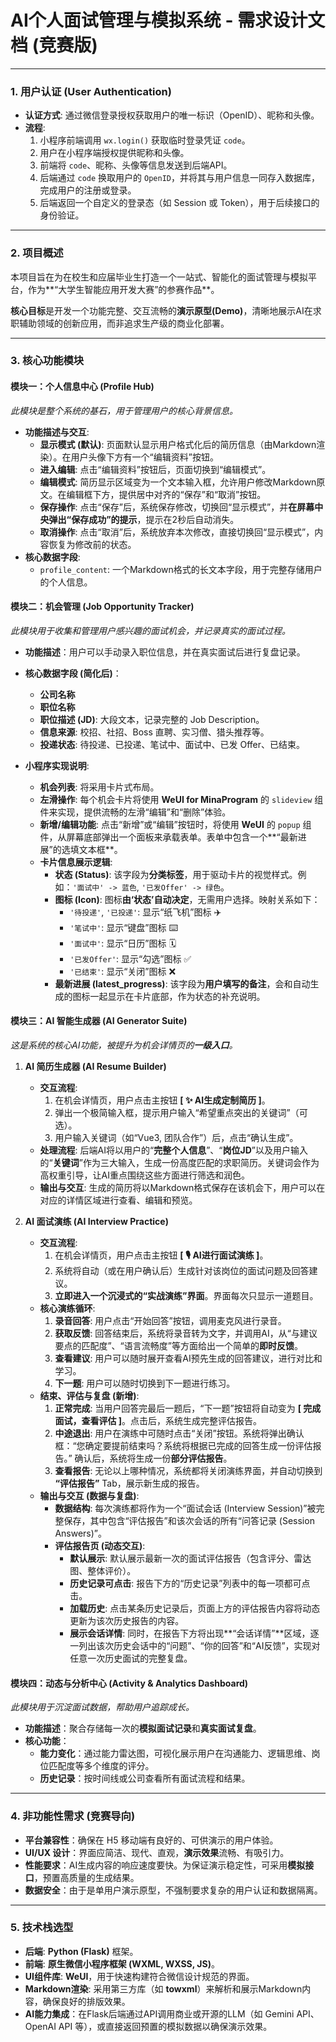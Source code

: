# AI个人面试管理与模拟系统 - 需求设计文档 (竞赛版)

---

### 1. 用户认证 (User Authentication)

- **认证方式**: 通过微信登录授权获取用户的唯一标识（OpenID）、昵称和头像。
- **流程**:
    1. 小程序前端调用 `wx.login()` 获取临时登录凭证 `code`。
    2. 用户在小程序端授权提供昵称和头像。
    3. 前端将 `code`、昵称、头像等信息发送到后端API。
    4. 后端通过 `code` 换取用户的 `OpenID`，并将其与用户信息一同存入数据库，完成用户的注册或登录。
    5. 后端返回一个自定义的登录态（如 Session 或 Token），用于后续接口的身份验证。

---

### 2. 项目概述

本项目旨在为在校生和应届毕业生打造一个一站式、智能化的面试管理与模拟平台，作为**“大学生智能应用开发大赛”的参赛作品**。

**核心目标**是开发一个功能完整、交互流畅的**演示原型(Demo)**，清晰地展示AI在求职辅助领域的创新应用，而非追求生产级的商业化部署。

---

### 3. 核心功能模块

#### **模块一：个人信息中心 (Profile Hub)**

*此模块是整个系统的基石，用于管理用户的核心背景信息。*

- **功能描述与交互**:
    - **显示模式 (默认)**: 页面默认显示用户格式化后的简历信息（由Markdown渲染）。在用户头像下方有一个“编辑资料”按钮。
    - **进入编辑**: 点击“编辑资料”按钮后，页面切换到“编辑模式”。
    - **编辑模式**: 简历显示区域变为一个文本输入框，允许用户修改Markdown原文。在编辑框下方，提供居中对齐的“保存”和“取消”按钮。
    - **保存操作**: 点击“保存”后，系统保存修改，切换回“显示模式”，并**在屏幕中央弹出“保存成功”的提示**，提示在2秒后自动消失。
    - **取消操作**: 点击“取消”后，系统放弃本次修改，直接切换回“显示模式”，内容恢复为修改前的状态。
- **核心数据字段**:
    - `profile_content`: 一个Markdown格式的长文本字段，用于完整存储用户的个人信息。

#### **模块二：机会管理 (Job Opportunity Tracker)**

*此模块用于收集和管理用户感兴趣的面试机会，并记录真实的面试过程。*

- **功能描述**：用户可以手动录入职位信息，并在真实面试后进行复盘记录。
- **核心数据字段 (简化后)**：
    - **公司名称**
    - **职位名称**
    - **职位描述 (JD)**: 大段文本，记录完整的 Job Description。
    - **信息来源**: 校招、社招、Boss 直聘、实习僧、猎头推荐等。
    - **投递状态**: 待投递、已投递、笔试中、面试中、已发 Offer、已结束。

- **小程序实现说明**:
    - **机会列表**: 将采用卡片式布局。
    - **左滑操作**: 每个机会卡片将使用 **WeUI for MinaProgram** 的 `slideview` 组件来实现，提供流畅的左滑“编辑”和“删除”体验。
    - **新增/编辑功能**: 点击“新增”或“编辑”按钮时，将使用 **WeUI** 的 `popup` 组件，从屏幕底部弹出一个面板来承载表单。表单中包含一个**“最新进展”的选填文本框**。
    - **卡片信息展示逻辑**:
        - **状态 (Status)**: 该字段为**分类标签**，用于驱动卡片的视觉样式。例如：`'面试中' -> 蓝色`, `'已发Offer' -> 绿色`。
        - **图标 (Icon)**: 图标**由‘状态’自动决定**，无需用户选择。映射关系如下：
            - `'待投递'`, `'已投递'`: 显示“纸飞机”图标 ✈️
            - `'笔试中'`: 显示“键盘”图标 ⌨️
            - `'面试中'`: 显示“日历”图标 🗓️
            - `'已发Offer'`: 显示“勾选”图标 ✅
            - `'已结束'`: 显示“关闭”图标 ❌
        - **最新进展 (latest_progress)**: 该字段为**用户填写的备注**，会和自动生成的图标一起显示在卡片底部，作为状态的补充说明。

#### **模块三：AI 智能生成器 (AI Generator Suite)**

*这是系统的核心AI功能，被提升为机会详情页的**一级入口**。*

1.  **AI 简历生成器 (AI Resume Builder)**
    - **交互流程**:
        1. 在机会详情页，用户点击主按钮 **[ ✨ AI生成定制简历 ]**。
        2. 弹出一个极简输入框，提示用户输入“希望重点突出的关键词”（可选）。
        3. 用户输入关键词（如“Vue3, 团队合作”）后，点击“确认生成”。
    - **处理流程**: 后端AI将以用户的“**完整个人信息**”、“**岗位JD**”以及用户输入的“**关键词**”作为三大输入，生成一份高度匹配的求职简历。关键词会作为高权重引导，让AI重点围绕这些方面进行筛选和润色。
    - **输出与交互**: 生成的简历将以Markdown格式保存在该机会下，用户可以在对应的详情区域进行查看、编辑和预览。

2.  **AI 面试演练 (AI Interview Practice)**
    - **交互流程**:
        1. 在机会详情页，用户点击主按钮 **[ 🎙️ AI进行面试演练 ]**。
        2. 系统将自动（或在用户确认后）生成针对该岗位的面试问题及回答建议。
        3. **立即进入一个沉浸式的“实战演练”界面**。界面每次只显示一道题目。
    - **核心演练循环**:
        1. **录音回答**: 用户点击“开始回答”按钮，调用麦克风进行录音。
        2. **获取反馈**: 回答结束后，系统将录音转为文字，并调用AI，从“与建议要点的匹配度”、“语言流畅度”等方面给出一个简单的**即时反馈**。
        3. **查看建议**: 用户可以随时展开查看AI预先生成的回答建议，进行对比和学习。
        4. **下一题**: 用户可以随时切换到下一题进行练习。
    - **结束、评估与复盘 (新增)**:
        1. **正常完成**: 当用户回答完最后一题后，“下一题”按钮将自动变为 **[ 完成面试，查看评估 ]**。点击后，系统生成完整评估报告。
        2. **中途退出**: 用户在演练中可随时点击“关闭”按钮。系统将弹出确认框：“您确定要提前结束吗？系统将根据已完成的回答生成一份评估报告。” 确认后，系统将生成一份**部分评估报告**。
        3. **查看报告**: 无论以上哪种情况，系统都将关闭演练界面，并自动切换到 **“评估报告”** Tab，展示新生成的报告。
    - **输出与交互 (数据与复盘)**:
        - **数据结构**: 每次演练都将作为一个“面试会话 (Interview Session)”被完整保存，其中包含“评估报告”和该次会话的所有“问答记录 (Session Answers)”。
        - **评估报告页 (动态交互)**:
            - **默认展示**: 默认展示最新一次的面试评估报告（包含评分、雷达图、整体评价）。
            - **历史记录可点击**: 报告下方的“历史记录”列表中的每一项都可点击。
            - **加载历史**: 点击某条历史记录后，页面上方的评估报告内容将动态更新为该次历史报告的内容。
            - **展示会话详情**: 同时，在报告下方将出现**“会话详情”**区域，逐一列出该次历史会话中的“问题”、“你的回答”和“AI反馈”，实现对任意一次历史面试的完整复盘。

#### **模块四：动态与分析中心 (Activity & Analytics Dashboard)**

*此模块用于沉淀面试数据，帮助用户追踪成长。*

- **功能描述**：聚合存储每一次的**模拟面试记录**和**真实面试复盘**。
- **核心功能**：
    - **能力变化**：通过能力雷达图，可视化展示用户在沟通能力、逻辑思维、岗位匹配度等多个维度的评分。
    - **历史记录**：按时间线或公司查看所有面试流程和结果。

---

### 4. 非功能性需求 (竞赛导向)

- **平台兼容性**：确保在 H5 移动端有良好的、可供演示的用户体验。
- **UI/UX 设计**：界面应简洁、现代、直观，**演示效果**流畅、有吸引力。
- **性能要求**：AI生成内容的响应速度要快。为保证演示稳定性，可采用**模拟接口**，预置高质量的生成结果。
- **数据安全**：由于是单用户演示原型，不强制要求复杂的用户认证和数据隔离。

---

### 5. 技术栈选型

- **后端**: **Python (Flask)** 框架。
- **前端**: **原生微信小程序框架 (WXML, WXSS, JS)**。
- **UI组件库**: **WeUI**，用于快速构建符合微信设计规范的界面。
- **Markdown渲染**: 采用第三方库（如 **towxml**）来解析和展示Markdown内容，确保良好的排版效果。
- **AI能力集成**：在Flask后端通过API调用商业或开源的LLM（如 Gemini API、OpenAI API 等），或直接返回预置的模拟数据以确保演示效果。
